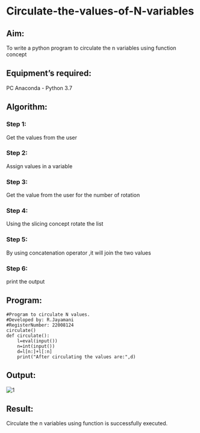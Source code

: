 # Circulate-the-values-of-N-variables
## Aim:
To write a python program to circulate the n variables using function concept
## Equipment’s required:
PC
Anaconda - Python 3.7
## Algorithm: 
### Step 1: 
Get the values from the user 
### Step 2: 
Assign values in a variable
### Step 3: 
Get the value from the user for the number of rotation
### Step 4: 
Using the slicing concept rotate the list

### Step 5:
By using concatenation operator ,it will join the two values
### Step 6: 
print the output

## Program:
```
#Program to circulate N values.
#Developed by: R.Jayamani
#RegisterNumber: 22008124
circulate()
def circulate():
    l=eval(input())
    n=int(input())
    d=l[n:]+l[:n]
    print("After circulating the values are:",d)
```    

## Output:
![1](https://user-images.githubusercontent.com/85949888/214784316-4be79278-a473-4cb5-a1e2-b7e423a182cd.png)

## Result:
Circulate the n variables using function is successfully executed.
